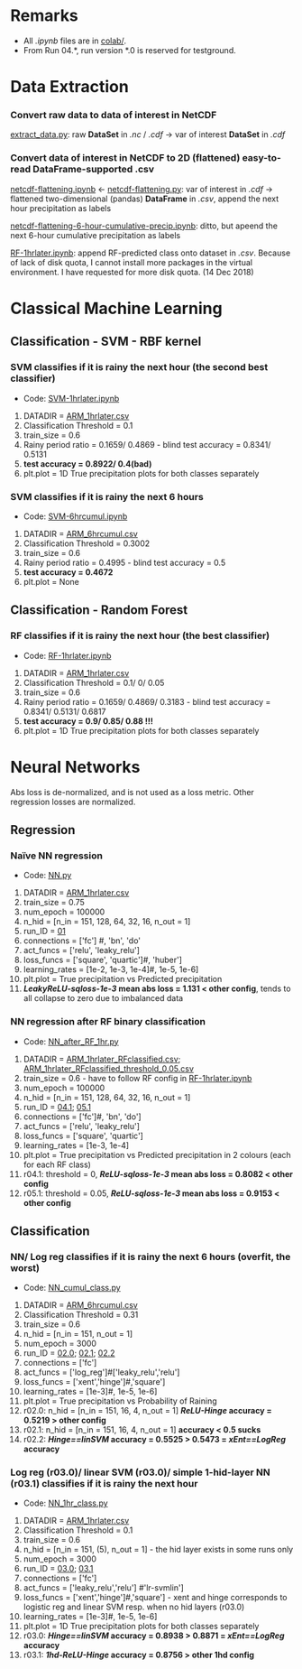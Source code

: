 # Remarks
- All *.ipynb* files are in [colab/](./colab/).
- From Run 04.\*, run version \*.0 is reserved for testground.
# Data Extraction
### Convert raw data to data of interest in NetCDF
[extract_data.py](./extract_data.py): raw **DataSet** in *.nc* / *.cdf* -> var of interest **DataSet** in *.cdf*

### Convert data of interest in NetCDF to 2D (flattened) easy-to-read DataFrame-supported .csv
[netcdf-flattening.ipynb](./colab/colabnetcdf-flattening.ipynb) <- [netcdf-flattening.py](./netcdf-flattening.py): var of interest in *.cdf* -> flattened two-dimensional (pandas) **DataFrame** in *.csv*, append the next hour precipitation as labels

[netcdf-flattening-6-hour-cumulative-precip.ipynb](./colab/netcdf-flattening-6-hour-cumulative-precip.ipynb): ditto, but apeend the next 6-hour cumulative precipitation as labels

[RF-1hrlater.ipynb](./colab/RF-1hrlater.ipynb): append RF-predicted class onto dataset in *.csv*. Because of lack of disk quota, I cannot install more packages in the virtual environment. I have requested for more disk quota. (14 Dec 2018)

# Classical Machine Learning
## Classification - SVM - RBF kernel
### SVM classifies if it is rainy the next hour (the second best classifier)
- Code: [SVM-1hrlater.ipynb](./colab/SVM-1hrlater.ipynb)
1. DATADIR = [ARM_1hrlater.csv](../data/forNN/)
1. Classification Threshold = 0.1
2. train_size = 0.6
3. Rainy period ratio = 0.1659/ 0.4869 - blind test accuracy = 0.8341/ 0.5131
3. **test accuracy = 0.8922/ 0.4(bad)**
9. plt.plot = 1D True precipitation plots for both classes separately

### SVM classifies if it is rainy the next 6 hours
- Code: [SVM-6hrcumul.ipynb](./colab/SVM-6hrcumul.ipynb)
1. DATADIR = [ARM_6hrcumul.csv](../data/forNN/)
1. Classification Threshold = 0.3002
2. train_size = 0.6
3. Rainy period ratio = 0.4995 - blind test accuracy = 0.5
3. **test accuracy = 0.4672**
9. plt.plot = None

## Classification - Random Forest
### RF classifies if it is rainy the next hour (the best classifier)
- Code: [RF-1hrlater.ipynb](./colab/RF-1hrlater.ipynb)
1. DATADIR = [ARM_1hrlater.csv](../data/forNN/)
1. Classification Threshold = 0.1/ 0/ 0.05
2. train_size = 0.6
3. Rainy period ratio = 0.1659/ 0.4869/ 0.3183 - blind test accuracy = 0.8341/ 0.5131/ 0.6817
3. **test accuracy = 0.9/ 0.85/ 0.88 !!!**
9. plt.plot = 1D True precipitation plots for both classes separately

# Neural Networks
Abs loss is de-normalized, and is not used as a loss metric. Other regression losses are normalized.

## Regression
### Naïve NN regression
- Code: [NN.py](./NN.py)
1. DATADIR = [ARM_1hrlater.csv](../data/forNN/)
2. train_size = 0.75
3. num_epoch = 100000
3. n_hid = [n_in = 151, 128, 64, 32, 16, n_out = 1]
4. run_ID = [01](./log/01)
5. connections = ['fc'] #, 'bn', 'do'
6. act_funcs = ['relu', 'leaky_relu']
7. loss_funcs = ['square', 'quartic']#, 'huber']
8. learning_rates = [1e-2, 1e-3, 1e-4]#, 1e-5, 1e-6]
9. plt.plot = True precipitation vs Predicted precipitation
9. ***LeakyReLU-sqloss-1e-3* mean abs loss = 1.131 < other config**, tends to all collapse to zero due to imbalanced data

### NN regression after RF binary classification
- Code: [NN_after_RF_1hr.py](./NN_after_RF_1hr.py)
1. DATADIR = [ARM_1hrlater_RFclassified.csv](../data/forNN/); [ARM_1hrlater_RFclassified_threshold_0.05.csv](../data/forNN/)
2. train_size = 0.6 - have to follow RF config in [RF-1hrlater.ipynb](./colab/RF-1hrlater.ipynb)
3. num_epoch = 100000
3. n_hid = [n_in = 151, 128, 64, 32, 16, n_out = 1]
4. run_ID = [04.1](./log/04.1); [05.1](./log/05.1)
5. connections = ['fc']#, 'bn', 'do']
6. act_funcs = ['relu', 'leaky_relu']
1. loss_funcs = ['square', 'quartic']
1. learning_rates = [1e-3, 1e-4]
9. plt.plot = True precipitation vs Predicted precipitation in 2 colours (each for each RF class)
9. r04.1: threshold = 0, ***ReLU-sqloss-1e-3* mean abs loss = 0.8082 < other config**
9. r05.1: threshold = 0.05, ***ReLU-sqloss-1e-3* mean abs loss = 0.9153 < other config**

## Classification
### NN/ Log reg classifies if it is rainy the next 6 hours (overfit, the worst)
- Code: [NN_cumul_class.py](./NN_cumul_class.py)
1. DATADIR = [ARM_6hrcumul.csv](../data/forNN/)
1. Classification Threshold = 0.31
2. train_size = 0.6
3. n_hid = [n_in = 151, n_out = 1]
4. num_epoch = 3000
4. run_ID = [02.0](./log/02.0); [02.1](./log/02.1); [02.2](./log/02.2)
5. connections = ['fc']
6. act_funcs = ['log_reg']#['leaky_relu','relu']
7. loss_funcs = ['xent','hinge']#,'square']
8. learning_rates = [1e-3]#, 1e-5, 1e-6]
9. plt.plot = True precipitation vs Probability of Raining
9. r02.0: n_hid = [n_in = 151, 16, 4, n_out = 1] ***ReLU-Hinge* accuracy = 0.5219 > other config**
9. r02.1: n_hid = [n_in = 151, 16, 4, n_out = 1] **accuracy < 0.5 sucks**
9. r02.2: ***Hinge==linSVM* accuracy = 0.5525 > 0.5473 = *xEnt==LogReg* accuracy**

### Log reg (r03.0)/ linear SVM (r03.0)/ simple 1-hid-layer NN (r03.1) classifies if it is rainy the next hour
- Code: [NN_1hr_class.py](./NN_1hr_class.py)
1. DATADIR = [ARM_1hrlater.csv](../data/forNN/)
1. Classification Threshold = 0.1
2. train_size = 0.6
3. n_hid = [n_in = 151, (5), n_out = 1] - the hid layer exists in some runs only
4. num_epoch = 3000
5. run_ID = [03.0](./log/03.0); [03.1](./log/03.1)
5. connections = ['fc']
7. act_funcs = ['leaky_relu','relu'] #'lr-svmlin']
8. loss_funcs = ['xent','hinge']#,'square'] - xent and hinge corresponds to logistic reg and linear SVM resp. when no hid layers (r03.0)
9. learning_rates = [1e-3]#, 1e-5, 1e-6]
9. plt.plot = 1D True precipitation plots for both classes separately
9. r03.0: ***Hinge==linSVM* accuracy = 0.8938 > 0.8871 = *xEnt==LogReg* accuracy**
9. r03.1: ***1hd-ReLU-Hinge* accuracy = 0.8756 > other 1hd config**


